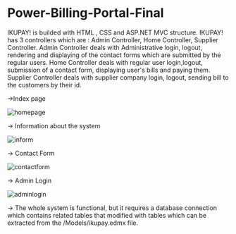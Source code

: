# Power-Billing-Portal-Final
IKUPAY! is builded with HTML , CSS and ASP.NET MVC structure.
IKUPAY! has 3 controllers which are : Admin Controller, Home Controller, Supplier Controller.
Admin Controller deals with Administrative login, logout, rendering and displaying of the contact forms which are submitted by the regular users.
Home Controller deals with regular user login,logout, submission of a contact form, displaying user's bills and paying them.
Supplier Controller deals with supplier company login, logout, sending bill to the customers by their id.

->Index page

![homepage](https://user-images.githubusercontent.com/84105094/166136259-7833b7f6-9756-4c97-bc4f-a2a851bdfb3f.jpeg)


-> Information about the system

![inform](https://user-images.githubusercontent.com/84105094/166136398-336201be-88d2-431b-950c-0dfa61bd5ae2.jpeg)

-> Contact Form

![contactform](https://user-images.githubusercontent.com/84105094/166136408-ce6b14b9-a9f0-43c8-8125-2ec33464854c.jpeg)


-> Admin Login 

![adminlogin](https://user-images.githubusercontent.com/84105094/166136410-b7221b21-add6-4f95-9f82-7300d1730297.jpeg)


-> The whole system is functional, but it requires a database connection which contains related tables that modified with tables which can be extracted from the /Models/ikupay.edmx file.
